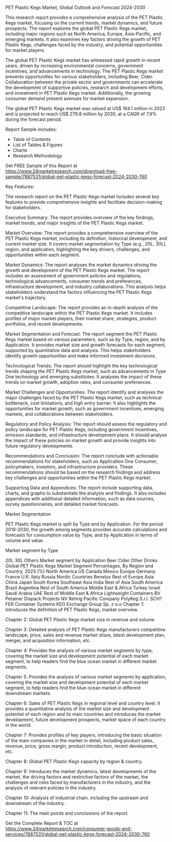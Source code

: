 PET Plastic Kegs Market, Global Outlook and Forecast 2024-2030

This research report provides a comprehensive analysis of the PET Plastic Kegs market, focusing on the current trends, market dynamics, and future prospects. The report explores the global PET Plastic Kegs market, including major regions such as North America, Europe, Asia-Pacific, and emerging markets. It also examines key factors driving the growth of PET Plastic Kegs, challenges faced by the industry, and potential opportunities for market players.

The global PET Plastic Kegs market has witnessed rapid growth in recent years, driven by increasing environmental concerns, government incentives, and advancements in technology. The PET Plastic Kegs market presents opportunities for various stakeholders, including Beer, Cider. Collaboration between the private sector and governments can accelerate the development of supportive policies, research and development efforts, and investment in PET Plastic Kegs market. Additionally, the growing consumer demand present avenues for market expansion.

The global PET Plastic Kegs market was valued at US$ 164.1 million in 2023 and is projected to reach US$ 279.8 million by 2030, at a CAGR of 7.9% during the forecast period.

Report Sample includes:
- Table of Contents
- List of Tables & Figures
- Charts
- Research Methodology

Get FREE Sample of this Report at https://www.24marketresearch.com/download-free-sample/7887531/global-pet-plastic-kegs-forecast-2024-2030-760

Key Features:

The research report on the PET Plastic Kegs market includes several key features to provide comprehensive insights and facilitate decision-making for stakeholders.

Executive Summary: The report provides overview of the key findings, market trends, and major insights of the PET Plastic Kegs market.

Market Overview: The report provides a comprehensive overview of the PET Plastic Kegs market, including its definition, historical development, and current market size. It covers market segmentation by Type (e.g., 20L, 30L), region, and application, highlighting the key drivers, challenges, and opportunities within each segment.

Market Dynamics: The report analyses the market dynamics driving the growth and development of the PET Plastic Kegs market. The report includes an assessment of government policies and regulations, technological advancements, consumer trends and preferences, infrastructure development, and industry collaborations. This analysis helps stakeholders understand the factors influencing the PET Plastic Kegs market's trajectory.

Competitive Landscape: The report provides an in-depth analysis of the competitive landscape within the PET Plastic Kegs market. It includes profiles of major market players, their market share, strategies, product portfolios, and recent developments.

Market Segmentation and Forecast: The report segment the PET Plastic Kegs market based on various parameters, such as by Type, region, and by Application. It provides market size and growth forecasts for each segment, supported by quantitative data and analysis. This helps stakeholders identify growth opportunities and make informed investment decisions.

Technological Trends: The report should highlight the key technological trends shaping the PET Plastic Kegs market, such as advancements in Type One technology and emerging substitutes. It analyses the impact of these trends on market growth, adoption rates, and consumer preferences.

Market Challenges and Opportunities: The report identify and analyses the major challenges faced by the PET Plastic Kegs market, such as technical bottleneck, cost limitations, and high entry barrier. It also highlights the opportunities for market growth, such as government incentives, emerging markets, and collaborations between stakeholders.

Regulatory and Policy Analysis: The report should assess the regulatory and policy landscape for PET Plastic Kegs, including government incentives, emission standards, and infrastructure development plans. It should analyse the impact of these policies on market growth and provide insights into future regulatory developments.

Recommendations and Conclusion: The report conclude with actionable recommendations for stakeholders, such as Application One Consumer, policymakers, investors, and infrastructure providers. These recommendations should be based on the research findings and address key challenges and opportunities within the PET Plastic Kegs market.

Supporting Data and Appendices: The report include supporting data, charts, and graphs to substantiate the analysis and findings. It also includes appendices with additional detailed information, such as data sources, survey questionnaires, and detailed market forecasts.

Market Segmentation

PET Plastic Kegs market is split by Type and by Application. For the period 2019-2030, the growth among segments provides accurate calculations and forecasts for consumption value by Type, and by Application in terms of volume and value.

Market segment by Type

20L
30L
Others
Market segment by Application
Beer
Cider
Other Drinks
Global PET Plastic Kegs Market Segment Percentages, By Region and Country, 2023 (%)
North America
US
Canada
Mexico
Europe
Germany
France
U.K.
Italy
Russia
Nordic Countries
Benelux
Rest of Europe
Asia
China
Japan
South Korea
Southeast Asia
India
Rest of Asia
South America
Brazil
Argentina
Rest of South America
Middle East & Africa
Turkey
Israel
Saudi Arabia
UAE
Rest of Middle East & Africa
Lightweight Containers BV
Petainer
Dispack Projects NV
Rehrig Pacific Company
PolyKeg S.r.l.
SCH?FER Container Systems
KEG Exchange Group Sp. z o.o
Chapter 1: Introduces the definition of PET Plastic Kegs, market overview.

Chapter 2: Global PET Plastic Kegs market size in revenue and volume.

Chapter 3: Detailed analysis of PET Plastic Kegs manufacturers competitive landscape, price, sales and revenue market share, latest development plan, merger, and acquisition information, etc.

Chapter 4: Provides the analysis of various market segments by type, covering the market size and development potential of each market segment, to help readers find the blue ocean market in different market segments.

Chapter 5: Provides the analysis of various market segments by application, covering the market size and development potential of each market segment, to help readers find the blue ocean market in different downstream markets.

Chapter 6: Sales of PET Plastic Kegs in regional level and country level. It provides a quantitative analysis of the market size and development potential of each region and its main countries and introduces the market development, future development prospects, market space of each country in the world.

Chapter 7: Provides profiles of key players, introducing the basic situation of the main companies in the market in detail, including product sales, revenue, price, gross margin, product introduction, recent development, etc.

Chapter 8: Global PET Plastic Kegs capacity by region & country.

Chapter 9: Introduces the market dynamics, latest developments of the market, the driving factors and restrictive factors of the market, the challenges and risks faced by manufacturers in the industry, and the analysis of relevant policies in the industry.

Chapter 10: Analysis of industrial chain, including the upstream and downstream of the industry.

Chapter 11: The main points and conclusions of the report.

Get the Complete Report & TOC at https://www.24marketresearch.com/consumer-goods-and-services/7887531/global-pet-plastic-kegs-forecast-2024-2030-760
